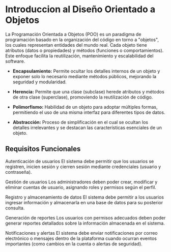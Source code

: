# Introduccion al Diseño Orientado a Objetos

La Programación Orientada a Objetos (POO) es un paradigma de programación basado en la organización del código en torno a "objetos", los cuales representan entidades del mundo real. Cada objeto tiene atributos (datos o propiedades) y métodos (funciones o comportamientos). Este enfoque facilita la reutilización, mantenimiento y escalabilidad del software.


* **Encapsulamiento:**
Permite ocultar los detalles internos de un objeto y exponer solo lo necesario mediante métodos públicos, mejorando la seguridad y modularidad.

* **Herencia:**
  Permite que una clase (subclase) herede atributos y métodos de otra clase (superclase), promoviendo la reutilización de código.

* **Polimorfismo:**
Habilidad de un objeto para adoptar múltiples formas, permitiendo el uso de una misma interfaz para diferentes tipos de datos.

* **Abstracción:**
  Proceso de simplificación en el cual se ocultan los detalles irrelevantes y se destacan las características esenciales de un objeto.

## Requisitos Funcionales

  Autenticación de usuarios
El sistema debe permitir que los usuarios se registren, inicien sesión y cierren sesión mediante credenciales (usuario y contraseña).

Gestión de usuarios
Los administradores deben poder crear, modificar y eliminar cuentas de usuario, asignando roles y permisos según el perfil.

Registro y almacenamiento de datos
El sistema debe permitir a los usuarios ingresar información y almacenarla en una base de datos para su posterior consulta.

Generación de reportes
Los usuarios con permisos adecuados deben poder generar reportes detallados sobre la información almacenada en el sistema.

Notificaciones y alertas
El sistema debe enviar notificaciones por correo electrónico o mensajes dentro de la plataforma cuando ocurran eventos importantes (como cambios en la cuenta o alertas de seguridad).
